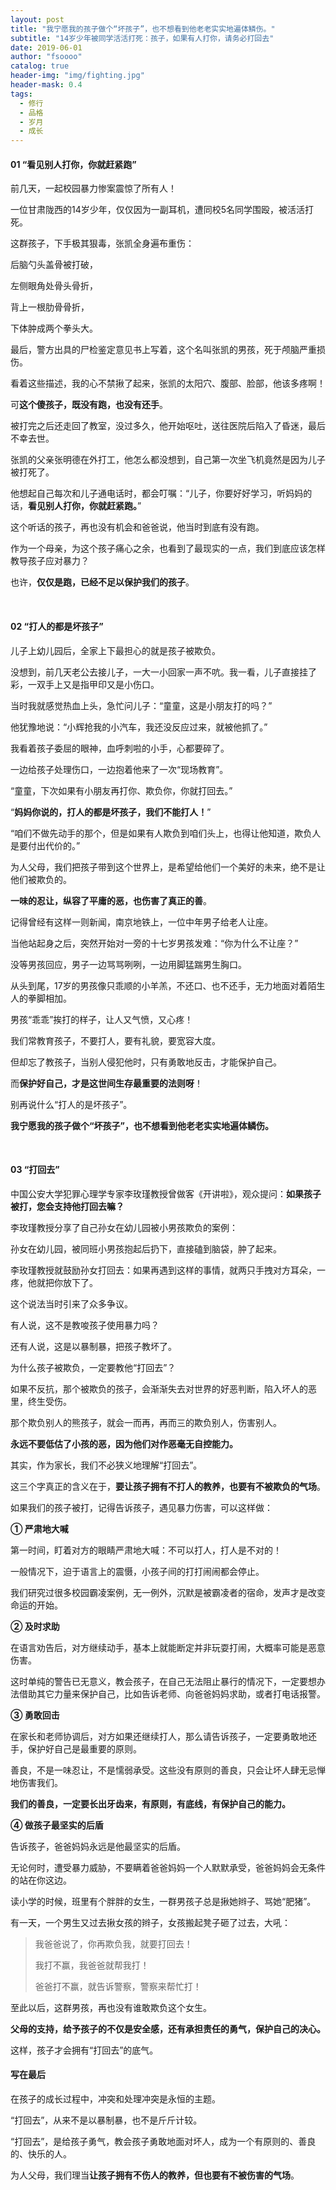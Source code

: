 ```yaml
---
layout: post
title: "我宁愿我的孩子做个“坏孩子”，也不想看到他老老实实地遍体鳞伤。"
subtitle: "14岁少年被同学活活打死：孩子，如果有人打你，请务必打回去"
date: 2019-06-01
author: "fsoooo"
catalog: true
header-img: "img/fighting.jpg"
header-mask: 0.4
tags:
  - 修行
  - 品格
  - 岁月
  - 成长
---
```



#### 01 “看见别人打你，你就赶紧跑”

前几天，一起校园暴力惨案震惊了所有人！

一位甘肃陇西的14岁少年，仅仅因为一副耳机，遭同校5名同学围殴，被活活打死。

这群孩子，下手极其狠毒，张凯全身遍布重伤：

后脑勺头盖骨被打破，

左侧眼角处骨头骨折，

背上一根肋骨骨折，

下体肿成两个拳头大。

最后，警方出具的尸检鉴定意见书上写着，这个名叫张凯的男孩，死于颅脑严重损伤。

看着这些描述，我的心不禁揪了起来，张凯的太阳穴、腹部、脸部，他该多疼啊！

可**这个傻孩子，既没有跑，也没有还手**。

被打完之后还走回了教室，没过多久，他开始呕吐，送往医院后陷入了昏迷，最后不幸去世。

张凯的父亲张明德在外打工，他怎么都没想到，自己第一次坐飞机竟然是因为儿子被打死了。

他想起自己每次和儿子通电话时，都会叮嘱：“儿子，你要好好学习，听妈妈的话，**看见别人打你，你就赶紧跑。**”

这个听话的孩子，再也没有机会和爸爸说，他当时到底有没有跑。

作为一个母亲，为这个孩子痛心之余，也看到了最现实的一点，我们到底应该怎样教导孩子应对暴力？

也许，**仅仅是跑，已经不足以保护我们的孩子**。

<br/>

#### 02 “打人的都是坏孩子”

儿子上幼儿园后，全家上下最担心的就是孩子被欺负。

没想到，前几天老公去接儿子，一大一小回家一声不吭。我一看，儿子直接挂了彩，一双手上又是指甲印又是小伤口。

当时我就感觉热血上头，急忙问儿子：“童童，这是小朋友打的吗？”

他犹豫地说：“小辉抢我的小汽车，我还没反应过来，就被他抓了。”

我看着孩子委屈的眼神，血呼刺啦的小手，心都要碎了。

一边给孩子处理伤口，一边抱着他来了一次“现场教育”。

“童童，下次如果有小朋友再打你、欺负你，你就打回去。”

“**妈妈你说的，打人的都是坏孩子，我们不能打人！**”

“咱们不做先动手的那个，但是如果有人欺负到咱们头上，也得让他知道，欺负人是要付出代价的。”

为人父母，我们把孩子带到这个世界上，是希望给他们一个美好的未来，绝不是让他们被欺负的。

**一味的忍让，纵容了平庸的恶，也伤害了真正的善**。

记得曾经有这样一则新闻，南京地铁上，一位中年男子给老人让座。

当他站起身之后，突然开始对一旁的十七岁男孩发难：“你为什么不让座？”

没等男孩回应，男子一边骂骂咧咧，一边用脚猛踹男生胸口。

从头到尾，17岁的男孩像只乖顺的小羊羔，不还口、也不还手，无力地面对着陌生人的拳脚相加。

男孩“乖乖”挨打的样子，让人又气愤，又心疼！

我们常教育孩子，不要打人，要有礼貌，要宽容大度。

但却忘了教孩子，当别人侵犯他时，只有勇敢地反击，才能保护自己。

而**保护好自己，才是这世间生存最重要的法则呀**！

别再说什么“打人的是坏孩子”。

**我宁愿我的孩子做个“坏孩子”，也不想看到他老老实实地遍体鳞伤。**

<br/>

#### 03 “打回去”

中国公安大学犯罪心理学专家李玫瑾教授曾做客《开讲啦》，观众提问：**如果孩子被打，您会支持他打回去嘛？** 

李玫瑾教授分享了自己孙女在幼儿园被小男孩欺负的案例：

孙女在幼儿园，被同班小男孩抱起后扔下，直接磕到脑袋，肿了起来。

李玫瑾教授就鼓励孙女打回去：如果再遇到这样的事情，就两只手拽对方耳朵，一疼，他就把你放下了。

这个说法当时引来了众多争议。

有人说，这不是教唆孩子使用暴力吗？

还有人说，这是以暴制暴，把孩子教坏了。

为什么孩子被欺负，一定要教他“打回去”？

如果不反抗，那个被欺负的孩子，会渐渐失去对世界的好恶判断，陷入坏人的恶里，终生受伤。

那个欺负别人的熊孩子，就会一而再，再而三的欺负别人，伤害别人。

**永远不要低估了小孩的恶，因为他们对作恶毫无自控能力。**

其实，作为家长，我们不必狭义地理解“打回去”。

这三个字真正的含义在于，**要让孩子拥有不打人的教养，也要有不被欺负的气场**。

如果我们的孩子被打，记得告诉孩子，遇见暴力伤害，可以这样做：

**① 严肃地大喊**

第一时间，盯着对方的眼睛严肃地大喊：不可以打人，打人是不对的！

一般情况下，迫于语言上的震慑，小孩子间的打打闹闹都会停止。

我们研究过很多校园霸凌案例，无一例外，沉默是被霸凌者的宿命，发声才是改变命运的开始。

**② 及时求助**

在语言劝告后，对方继续动手，基本上就能断定并非玩耍打闹，大概率可能是恶意伤害。

这时单纯的警告已无意义，教会孩子，在自己无法阻止暴行的情况下，一定要想办法借助其它力量来保护自己，比如告诉老师、向爸爸妈妈求助，或者打电话报警。

**③ 勇敢回击**

在家长和老师协调后，对方如果还继续打人，那么请告诉孩子，一定要勇敢地还手，保护好自己是最重要的原则。

善良，不是一味忍让，不是懦弱承受。这些没有原则的善良，只会让坏人肆无忌惮地伤害我们。

**我们的善良，一定要长出牙齿来，有原则，有底线，有保护自己的能力。**

**④ 做孩子最坚实的后盾**

告诉孩子，爸爸妈妈永远是他最坚实的后盾。

无论何时，遭受暴力威胁，不要瞒着爸爸妈妈一个人默默承受，爸爸妈妈会无条件的站在你这边。

读小学的时候，班里有个胖胖的女生，一群男孩子总是揪她辫子、骂她“肥猪”。

有一天，一个男生又过去揪女孩的辫子，女孩搬起凳子砸了过去，大吼：

> 我爸爸说了，你再欺负我，就要打回去！
>
> 我打不赢，我爸爸就帮我打！
>
> 爸爸打不赢，就告诉警察，警察来帮忙打！

至此以后，这群男孩，再也没有谁敢欺负这个女生。

**父母的支持，给予孩子的不仅是安全感，还有承担责任的勇气，保护自己的决心。**

这样，孩子才会拥有“打回去”的底气。

#### 写在最后

在孩子的成长过程中，冲突和处理冲突是永恒的主题。 

“打回去”，从来不是以暴制暴，也不是斤斤计较。

“打回去”，是给孩子勇气，教会孩子勇敢地面对坏人，成为一个有原则的、善良的、快乐的人。

 为人父母，我们理当**让孩子拥有不伤人的教养，但也要有不被伤害的气场**。
